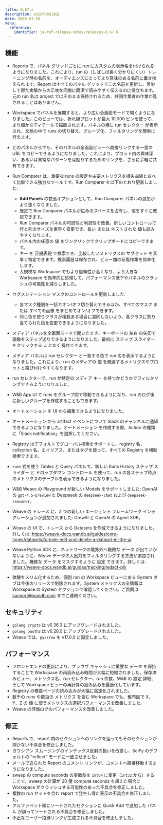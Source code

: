 ```yaml
---
title: 0.67.x
description: 2025年3月28日
date: 2025-03-28
menu:
  reference:
    identifier: ja-ref-release-notes-releases-0.67.0
---
```


## 機能

- Reports で、パネル グリッドごとに run にカスタムの表示名を付けられるようになりました。これにより、run の（しばしば長く分かりにくい）トレーニング時の名前を、オーディエンスにとってより意味のある名前に置き換えられます。Report はすべてのパネル グリッドでこの名前を更新し、苦労して得た実験からの示唆を同僚に簡潔で読みやすく伝えるのに役立ちます。元の run 名は project ではそのまま保持されるため、共同作業者の作業が乱されることはありません。
- Workspace でパネルを展開すると、より広い全画面モードで開くようになりました。このビューでは、折れ線プロットが最大 10,000 ビンを使って、より細かなディテールで描画されます。パネルの横に run セレクター が表示され、文脈の中で runs の切り替え、グループ化、フィルタリングを簡単に行えます。
- どのパネルからでも、そのパネルの全画面ビューへ直接リンクする一意の URL をコピーできるようになりました。これにより、プロット内の興味深い、あるいは異常なパターンを深掘りするためのリンクを、さらに手軽に共有できます。
- Run Comparer は、重要な runs の設定や主要メトリクスを損失曲線と並べて比較できる強力なツールです。Run Comparer を以下のとおり更新しました:
    - **Add Panels** の拡張オプションとして、Run Comparer パネルの追加がより速くなりました。
    - 既定で Run Comparer パネルが広めのスペースを占有し、値をすぐに確認できます。
    - Run Comparer パネルの可読性と判読性を改善。新しいコントロールで行と列のサイズを素早く変更でき、長い または ネストされた 値も読みやすくなります。
    - パネル内の任意の 値 をワンクリックでクリップボードにコピーできます。
    - キー を 正規表現 で検索でき、比較したいメトリクスの サブセット を素早く特定できます。検索履歴は保存され、ビュー間の反復作業を効率化します。
    - 大規模な Workspace でもより信頼性が高くなり、より大きな Workspace を効率的に処理して、パフォーマンス低下やパネルのクラッシュの可能性を減らしました。

- セグメンテーション マスクのコントロールを更新しました:
    - 各マスク種別を一括でオン/オフ切り替えできるほか、すべてのマスク または すべての画像 をまとめてオン/オフできます。
    - 同じ色を使うクラスが複数ある場合に混同しないよう、各クラスに割り当てられた色を変更できるようになりました。
- メディア パネルを全画面モードで開いたとき、キーボードの 左右 の矢印で画像をステップ送りできるようになりました。最初に ステップ スライダー をクリックする *ことなく* 操作できます。
- メディア パネルは run セレクター と一致する色で run 名を表示するようになりました。これにより、run のメディアの 値 を関連するメトリクスやプロットと結び付けやすくなります。
- run セレクターで、run が特定の メディア キー を持つかどうかでフィルタリングできるようになりました。
- W&B App UI で runs をグループ間で移動できるようになり、run のログ後に新しいグループを作成することもできます。
- オートメーション を UI から編集できるようになりました。
- オートメーション から artifact イベントについて Slack のチャンネルに通知できるようになりました。オートメーション を作成する際、Action の種類に「Slack notification」を選択してください。
- Registry はデフォルトでグローバル検索をサポートし、registry 名、collection 名、エイリアス、またはタグを使って、すべての Registry を横断検索できます。
- `runs` 式を使う Tables と Query パネルで、新しい Runs History ステップ スライダー と ドロップダウン コントロール を使って、run の各ステップ時点のメトリクスのテーブルを表示できるようになりました。
- W&B Weave の Playground が新しい Models をサポートしました: OpenAI の `gpt-4.5-preview` と Deepseek の `deepseek-chat` および `deepseek-reasoner`。
- Weave の トレース に、2 つの新しい エージェント フレームワーク インテグレーションが追加されました: CrewAI と OpenAI の Agent SDK。
- Weave の UI で、トレース から Datasets を作成できるようになりました。詳しくは: https://weave-docs.wandb.ai/guides/core-types/datasets#create-edit-and-delete-a-dataset-in-the-ui
- Weave Python SDK に、ネットワークの境界外へ機微な データ が出ていかないように、Weave データの入出力をフィルタリングする方法が追加されました。機微な データ をマスクするように 設定 できます。詳しくは: https://weave-docs.wandb.ai/guides/tracking/redact-pii/
- 体験をスリム化するため、個別 run の Workspace ビューにある System タブは今後のリリースで削除されます。System メトリクスの全情報は Workspace の System セクションで確認してください。ご質問は [support@wandb.com](mailto:support@wandb.com) までご連絡ください。

## セキュリティ

- `golang crypto` は v0.36.0 にアップグレードされました。
- `golang oauth2` は v0.28.0 にアップグレードされました。
- Weave では、`pyarrow` を v17.0.0 に固定しました。

## パフォーマンス

- フロントエンドの更新により、ブラウザ キャッシュに重要な データ を保持することで Workspace の再読み込み時間が大幅に短縮されました。保存済みビュー、メトリクス名、run セレクター、run 件数、W&B の 設定 詳細、そして Workspace ビューの再計算の読み込みを最適化しています。
- Registry の概要ページの読み込みが大幅に高速化されました。
- 数千の runs や数百の メトリクス を含む Workspace でも、散布図で X、Y、Z の 値 に使うメトリクスの選択パフォーマンスを改善しました。
- Weave の評価ログのパフォーマンスを改善しました。

## 修正

- Reports で、report 内のセクションへのリンクを辿ってもそのセクションが開かない不具合を修正しました。
- ガウシアン スムージングのインデックス反射の扱いを改善し、SciPy のデフォルトの "reflect" モードに一致させました。
- メールで送られた Report のコメント リンクが、コメントへ直接移動するようになりました。
- sweep の compute seconds の変数型を `int64` に変更（`int32` から）することで、sweep の計算が 20 億 compute seconds を超えた場合に Workspace がクラッシュする可能性のあった不具合を修正しました。
- 複数の run セットを含む report で発生し得た表示の不具合を修正しました。
- アルファベット順にソートされたセクションに Quick Add で追加した パネル が誤ってソートされる不具合を修正しました。
- 不正なユーザー招待リンクが生成される不具合を修正しました。